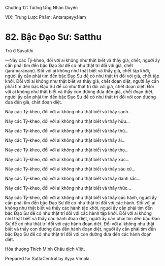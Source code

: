  

Chương 12: Tương Ưng Nhân Duyên

VIX: Trung Lược Phẩm: Antarapeyyālaṃ

# 82\. Bậc Đạo Sư: Satthu

Trú ở Sāvatthī.

—Này các Tỷ-kheo, đối với ai không như thật biết và thấy già, chết, người ấy cần phải tìm đến bậc Ðạo Sư để có như thật trí đối với già, chết (jarāmaraṇaṃ). Ðối với ai không như thật biết và thấy già, chết tập khởi, người ấy cần phải tìm đến bậc Ðạo Sư để có như thật trí đối với già, chết tập khởi. Ðối với ai không như thật biết và thấy già, chết đoạn diệt, người ấy cần phải tìm đến bậc Ðạo Sư để có như thật trí đối với già, chết đoạn diệt. Ðối với ai không như thật biết và thấy con đường đưa đến già, chết đoạn diệt, người ấy cần phải tìm đến bậc Ðạo Sư để có như thật trí đối với con đường đưa đến già, chết đoạn diệt.

Này các Tỷ-kheo, đối với ai không như thật biết và thấy sanh…

Này các Tỷ-kheo, đối với ai không như thật biết và thấy hữu…

Này các Tỷ-kheo, đối với ai không như thật biết và thấy thủ…

Này các Tỷ-kheo, đối với ai không như thật biết và thấy ái…

Này các Tỷ-kheo, đối với ai không như thật biết và thấy thọ…

Này các Tỷ-kheo, đối với ai không như thật biết và thấy xúc…

Này các Tỷ-kheo, đối với ai không như thật biết và thấy sáu xứ…

Này các Tỷ-kheo, đối với ai không như thật biết và thấy danh sắc…

Này các Tỷ-kheo, đối với ai không như thật biết và thấy thức…

Này các Tỷ-kheo, đối với ai không như thật biết và thấy các hành, người ấy cần phải tìm đến bậc Ðạo Sư để có như thật trí đối với các hành. Ðối với ai không như thật biết và thấy các hành tập khởi, người ấy cần phải tìm đến bậc Ðạo Sư để có như thật trí đối với các hành tập khởi. Ðối với ai không như thật biết và thấy các hành đoạn diệt, người ấy cần phải tìm đến bậc Ðạo Sư để có như thật trí đối với các hành đoạn diệt. Ðối với ai không như thật biết và thấy con đường đưa đến hành đoạn diệt, người ấy cần phải tìm đến bậc Ðạo Sư để có như thật trí đối với con đường đưa đến các hành đoạn diệt.

Hòa thượng Thích Minh Châu dịch Việt.

Prepared for SuttaCentral by Ayya Vimala.
